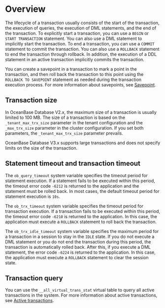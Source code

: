 # Overview

The lifecycle of a transaction usually consists of the start of the transaction, the execution of queries, the execution of DML statements, and the end of the transaction. To explicitly start a transaction, you can use a `BEGIN` or `START TRANSACTION` statement. You can also use a DML statement to implicitly start the transaction. To end a transaction, you can use a `COMMIT` statement to commit the transaction. You can also use a `ROLLBACK` statement to end the transaction through rollback. In addition, the execution of a DDL statement in an active transaction implicitly commits the transaction.

You can create a savepoint in a transaction to mark a point in the transaction, and then roll back the transaction to this point using the `ROLLBACK TO SAVEPOINT` statement as needed during the transaction execution process. For more information about savepoints, see [Savepoint](../500.transaction-control/300.savepoint.md).

## Transaction size

In OceanBase Database V2.x, the maximum size of a transaction is usually limited to 100 MB. The size of a transaction is based on the `_tenant_max_trx_size` parameter in the tenant configuration and the `_max_trx_size` parameter in the cluster configuration. If you set both parameters, the `_tenant_max_trx_size` parameter prevails.

OceanBase Database V3.x supports large transactions and does not specify limits on the size of the transaction.

## Statement timeout and transaction timeout

The `ob_query_timeout` system variable specifies the timeout period for statement execution. If a statement fails to be executed within this period, the timeout error code `-6212` is returned to the application and the statement must be rolled back. In most cases, the default timeout period for statement execution is `10s`.

The `ob_trx_timeout` system variable specifies the timeout period for transaction execution. If a transaction fails to be executed within this period, the timeout error code `-6210` is returned to the application. In this case, the application must execute a `ROLLBACK` statement to roll back the transaction.

The `ob_trx_idle_timeout` system variable specifies the maximum period for a transaction in a session to stay in the `IDLE` state. If you do not execute a DML statement or you do not end the transaction during this period, the transaction is automatically rolled back. After this, if you execute a DML statement, the error code `-6224` is returned to the application. In this case, the application must execute a `ROLLBACK` statement to clear the session state.

## Transaction query

You can use the `__all_virtual_trans_stat` virtual table to query all active transactions in the system. For more information about active transactions, see [Active transactions](../500.transaction-control/200.active-transactions.md).
